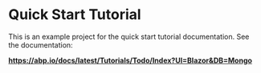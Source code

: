 # Quick Start Tutorial

This is an example project for the quick start tutorial documentation. See the documentation:

**https://abp.io/docs/latest/Tutorials/Todo/Index?UI=Blazor&DB=Mongo**